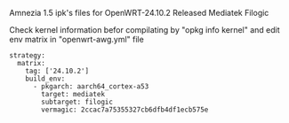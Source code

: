 Amnezia 1.5 ipk's files for OpenWRT-24.10.2 Released Mediatek Filogic

Check kernel information befor compilating
by "opkg info kernel" and edit env matrix in "openwrt-awg.yml" file

    strategy:
      matrix:
        tag: ['24.10.2']
        build_env:
          - pkgarch: aarch64_cortex-a53
            target: mediatek
            subtarget: filogic
            vermagic: 2ccac7a75355327cb6dfb4df1ecb575e
